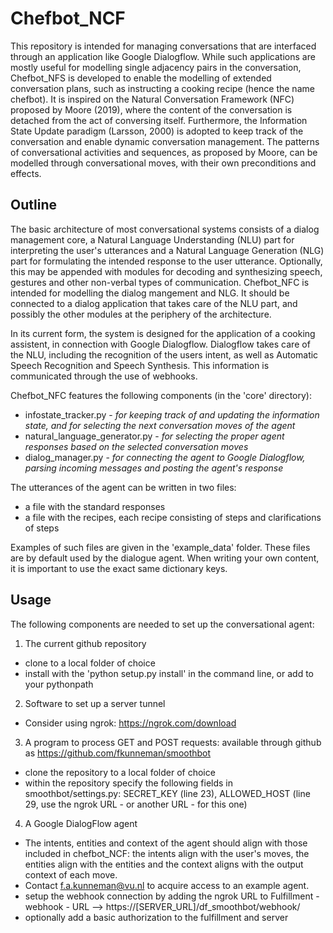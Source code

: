 # Chefbot_NCF

This repository is intended for managing conversations that are interfaced through an application like Google Dialogflow. While such applications are mostly useful for modelling single adjacency pairs in the conversation, Chefbot_NFS is developed to enable the modelling of extended conversation plans, such as instructing a cooking recipe (hence the name chefbot). It is inspired on the Natural Conversation Framework (NFC) proposed by Moore (2019), where the content of the conversation is detached from the act of conversing itself. Furthermore, the Information State Update paradigm (Larsson, 2000) is adopted to keep track of the conversation and enable dynamic conversation management. The patterns of conversational activities and sequences, as proposed by Moore, can be modelled through conversational moves, with their own preconditions and effects.

## Outline

The basic architecture of most conversational systems consists of a dialog management core, a Natural Language Understanding (NLU) part for interpreting the user's utterances and a Natural Language Generation (NLG) part for formulating the intended response to the user utterance. Optionally, this may be appended with modules for decoding and synthesizing speech, gestures and other non-verbal types of communication. Chefbot_NFC is intended for modelling the dialog mangement and NLG. It should be connected to a dialog application that takes care of the NLU part, and possibly the other modules at the periphery of the architecture. 

In its current form, the system is designed for the application of a cooking assistent, in connection with Google Dialogflow. Dialogflow takes care of the NLU, including the recognition of the users intent, as well as Automatic Speech Recognition and Speech Synthesis. This information is communicated through the use of webhooks. 

Chefbot_NFC features the following components (in the 'core' directory):

* infostate_tracker.py - *for keeping track of and updating the information state, and for selecting the next conversation moves of the agent*
* natural_language_generator.py - *for selecting the proper agent responses based on the selected conversation moves*
* dialog_manager.py - *for connecting the agent to Google Dialogflow, parsing incoming messages and posting the agent's response*

The utterances of the agent can be written in two files: 

* a file with the standard responses
* a file with the recipes, each recipe consisting of steps and clarifications of steps

Examples of such files are given in the 'example_data' folder. These files are by default used by the dialogue agent. When writing your own content, it is important to use the exact same dictionary keys.

## Usage

The following components are needed to set up the conversational agent:

1. The current github repository
* clone to a local folder of choice
* install with the 'python setup.py install' in the command line, or add to your pythonpath
2. Software to set up a server tunnel
* Consider using ngrok: https://ngrok.com/download
3. A program to process GET and POST requests: available through github as https://github.com/fkunneman/smoothbot
* clone the repository to a local folder of choice
* within the repository specify the following fields in smoothbot/settings.py: SECRET_KEY (line 23), ALLOWED_HOST (line 29, use the ngrok URL - or another URL - for this one)
4. A Google DialogFlow agent
* The intents, entities and context of the agent should align with those included in chefbot_NCF: the intents align with the user's moves, the entities align with the entities and the context aligns with the output context of each move.
* Contact f.a.kunneman@vu.nl to acquire access to an example agent.
* setup the webhook connection by adding the ngrok URL to Fulfillment - webhook - URL --> https://[SERVER_URL]/df_smoothbot/webhook/
* optionally add a basic authorization to the fulfillment and server
